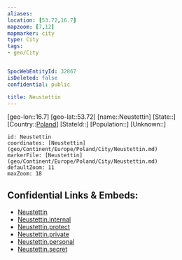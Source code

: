 ```yaml
---
aliases: 
location: [53.72,16.7]
mapzoom: [7,12] 
mapmarker: city 
type: City
tags:
- geo/City


SpocWebEntityId: 32867
isDeleted: false
confidential: public

title: Neustettin
---
```

[geo-lon::16.7]
[geo-lat::53.72]
[name::Neustettin]
[State::]
[Country::[Poland](geo/Continent/Europe/Poland.md)]
[StateId::]
[Population::]
[Unknown::]


```leaflet
id: Neustettin
coordinates: [Neustettin](geo/Continent/Europe/Poland/City/Neustettin.md)
markerFile: [Neustettin](geo/Continent/Europe/Poland/City/Neustettin.md)
defaultZoom: 11 
maxZoom: 18
```


## Confidential Links & Embeds: 
- [Neustettin](../../../../../../_public/geo/Continent/Europe/Poland/City/Neustettin.md) 
- [Neustettin.internal](../../../../../../_internal/geo/Continent/Europe/Poland/City/Neustettin.internal.md) 
- [Neustettin.protect](../../../../../../_protect/geo/Continent/Europe/Poland/City/Neustettin.protect.md) 
- [Neustettin.private](../../../../../../_private/geo/Continent/Europe/Poland/City/Neustettin.private.md) 
- [Neustettin.personal](../../../../../../_personal/geo/Continent/Europe/Poland/City/Neustettin.personal.md) 
- [Neustettin.secret](../../../../../../_secret/geo/Continent/Europe/Poland/City/Neustettin.secret.md) 
